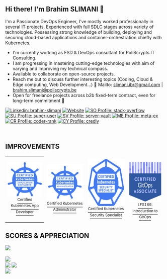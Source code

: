 <h2 align="center$">Hi there! I'm Brahim SLIMANI 👋</h2>

I'm a Passionate DevOps Engineer, I've mostly worked professionally in several IT projects. Experienced with full SDLC stages across variety of technologies. Possessing strong knowledge of building, deploying and securing cloud-based applications and container-orchestration chiefly with Kubernetes.

- I'm currently working as FSD & DevOps consultant for PoliScrypts IT Consulting.
- I am progressing in mastering cutting-edge technologies with aim of varying and improving my technical compass.
- Available to collaborate on open-source projects. <!--- Ask me about software engineering and web development topics, I'll be pleased to help you. -->
- Reach me out to discuss further interesting topics (Coding, Cloud & Edge computing, Web Development...) 📧 Mailto: [slimani.ibr@gmail.com](slimani.ibr@gmail.com) | [brahim.slimani@poliscrypts.be](brahim.slimani@poliscrypts.be)
- Open for freelance projects across b2b fixed-term contract, even for long-term commitment 🚀

<!-- CONTACT LINKS -->
[![Linkedin: brahim-slimani](https://img.shields.io/badge/-brahim.slimani-black?style=flat&logo=Linkedin&logoColor=white&link=https://www.linkedin.com/in/brahim-slimani/)](https://www.linkedin.com/in/brahim-slimani/)
[![Website](https://img.shields.io/badge/-portfolio-black?style=flat&logo=react&logoColor=white&link=https://brahim-slimani.github.io/profile/)](https://brahim-slimani.github.io/portfolio/)
[![SO Profile: stack-overflow](https://img.shields.io/badge/-stack_overflow-black?logo=stackoverflow&link=https://stackoverflow.com/users/9512390/brahim-slimani)](https://stackoverflow.com/users/9512390/brahim-slimani)
[![SU Profile: super-user](https://img.shields.io/badge/-super_user-black?logo=superuser&link=https://superuser.com/users/1241640/brahim-slimani)](https://superuser.com/users/1241640/brahim-slimani)
[![SV Profile: server-vault](https://img.shields.io/badge/-server_vault-black?logo=serverfault&link=https://serverfault.com/users/1016911/brahim-slimani)](https://serverfault.com/users/1016911/brahim-slimani)
[![ME Profile: meta-ex](https://img.shields.io/badge/-meta_exchange-black?logo=stackexchange&link=https://meta.stackexchange.com/users/527179/brahim-slimani)](https://meta.stackexchange.com/users/527179/brahim-slimani)
[![CR Profile: coder-rank](https://img.shields.io/badge/-coder_rank-black?logo=codersrank&link=https://profile.codersrank.io/user/brahim-slimani)](https://profile.codersrank.io/user/brahim-slimani)
[![CY Profile: credly](https://img.shields.io/badge/-credly-black?logo=credly&link=https://www.credly.com/users/brahim-slimani/badges)](https://www.credly.com/users/brahim-slimani/badges)

<!--[![Github: brahim-slimani](https://img.shields.io/badge/-brahim.slimani-black?style=flat&logo=Github&logoColor=white&link=https://github.com/brahim-slimani)](https://github.com/brahim-slimani)-->
<!--![](https://visitor-badge.glitch.me/badge?page_id=slimani-ibrahim)-->

<br/>

## IMPROVEMENTS
<!--
<div display="flex">  
<a href="https://www.credly.com/badges/8336d3ad-0e8b-439a-b6ff-4fe98084b1a0/embedded" >
<img src="./assets/ckad-certified-kubernetes-application-developer.png" >
<sup>Certified K8s App Developer</sup>
</a>
&nbsp;&nbsp;&nbsp;&nbsp;&nbsp;&nbsp;&nbsp;&nbsp;&nbsp;&nbsp;&nbsp;&nbsp;&nbsp;&nbsp;&nbsp;&nbsp;&nbsp;&nbsp;
<a href="https://www.credly.com/badges/8d51ab93-45ce-44f3-a0ca-86749f9902b8/embedded" >
<img src="./assets/ckss-certified-kubernetes-security-specialist.png" height="140">
  <sup>Certified K8s Security Specialist</sup>
</a>
&nbsp;&nbsp;&nbsp;&nbsp;&nbsp;&nbsp;&nbsp;&nbsp;&nbsp;&nbsp;&nbsp;&nbsp;&nbsp;&nbsp;&nbsp;&nbsp;&nbsp;&nbsp;
<a href="https://www.credly.com/badges/39b474b0-c6ee-492d-b945-560a58f681d2/embedded" >
<img src="./assets/cka-certified-kubernetes-administrator.png" >
  <sup>Certified K8s Administartor</sup>
</a>
</div>-->

  <!--
[![Image 1](./assets/cka-certified-kubernetes-administrator.png)](#) [![Image 1](./assets/cka-certified-kubernetes-administrator.png)](#) [![Image 1](./assets/cka-certified-kubernetes-administrator.png)](#) <br/>
<small>Certified k8s CKAD</small>    &nbsp;&nbsp;&nbsp; 
-->


<table style="border:0px solid white; width:100%;">
  <tr style="border: 0px;">
    <td align="center">
      <a href="https://www.credly.com/badges/8336d3ad-0e8b-439a-b6ff-4fe98084b1a0/embedded">
        <img src="./assets/ckad-certified-kubernetes-application-developer.png" alt="ckad" /><br />
        <sup>Certified Kubernetes App Developer</sup>
      </a>
    </td>
    <td align="center" style="border: 1px solid transparent;">
     <a href="https://www.credly.com/badges/39b474b0-c6ee-492d-b945-560a58f681d2/embedded">
        <img src="./assets/cka-certified-kubernetes-administrator.png" alt="cka" /><br />
        <sup>Certified Kubernetes Administrator</sup>
     </a>
    </td>
     <td align="center" style="border: 1px solid transparent;">
      <a href="https://www.credly.com/badges/8d51ab93-45ce-44f3-a0ca-86749f9902b8/embedded" >
        <img src="./assets/ckss-certified-kubernetes-security-specialist.png" alt="cks" height="150" /><br />
        <sup>Certified Kubernetes Security Specialist</sup>
      </a>
    </td>
    <td align="center" style="border: 1px solid transparent;">
     <a href="https://www.credly.com/badges/f12ca793-8866-491b-8157-236540e6b5ab/">
       <br />
        <img src="./assets/certified-gitops-associate.png" alt="gitops" height="126" /><br />
        <sup>LFS169: Introduction to GitOps</sup>
     </a>
    </td>
  </tr>
</table>

<!--## WORK EXPERIENCE
<img src="https://cr-ss-service.azurewebsites.net/api/ScreenShot?widget=work-experience&username=brahim-slimani&branding=false&style=color:gray"></img>
<br/>-->

## SCORES & APPRECIATION

<img src="https://cr-ss-service.azurewebsites.net/api/ScreenShot?widget=summary&username=brahim-slimani&branding=false&version=3">
<br/>

<!--TECHNICAL SKILLS
<img src="https://cr-skills-chart-widget.azurewebsites.net/api/api?username=brahim-slimani&branding=false&show-other-skills=true&bg=282a36"></img>-->

<br/>
<div> 
  <img src="https://github-profile-summary-cards.vercel.app/api/cards/profile-details?username=brahim-slimani&layout=compact&theme=dracula"><br/>
  <img src="https://github-readme-statsss-sigma.vercel.app/api?username=brahim-slimani&show_icons=true&locale=en&theme=dark">
  <img src="https://github-readme-streak-stats.herokuapp.com/?user=brahim-slimani&theme=dark"><br/>
  <img src="https://github-readme-stats-sigma-five.vercel.app/api/top-langs/?username=brahim-slimani&layout=compact&theme=dark">
<!-- <img src="https://github-readme-stats.vercel.app/api?username=slimani-ibrahim&show_icons=true&theme=dracula&count_private=true" width="420"> -->
</div>
<br/>

<!--## EDUCATION & CERTIFICATES
<div>
<img src="https://cr-ss-service.azurewebsites.net/api/ScreenShot?widget=education&username=brahim-slimani&layout=compact&branding=false&style=color:grey"></img>
</div>-->
<!--START_SECTION:waka-->

<!--END_SECTION:waka-->
